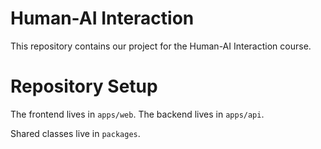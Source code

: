 # Human-AI Interaction

This repository contains our project for the Human-AI Interaction course.

# Repository Setup

The frontend lives in `apps/web`. The backend lives in `apps/api`.

Shared classes live in `packages`.